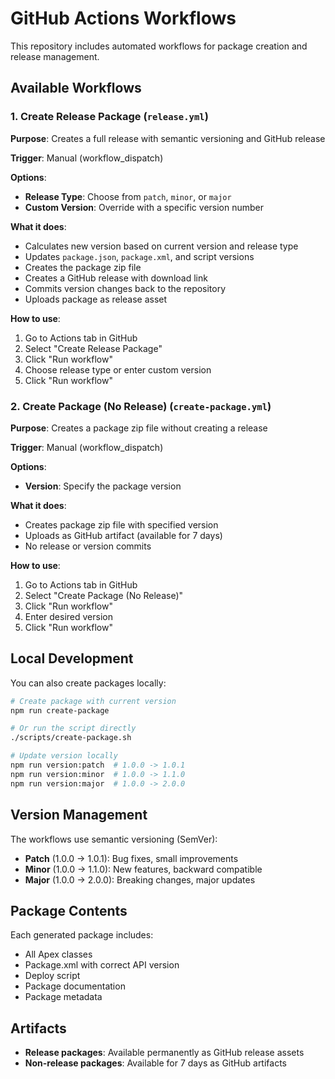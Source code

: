 # GitHub Actions Workflows

This repository includes automated workflows for package creation and release management.

## Available Workflows

### 1. Create Release Package (`release.yml`)

**Purpose**: Creates a full release with semantic versioning and GitHub release

**Trigger**: Manual (workflow_dispatch)

**Options**:
- **Release Type**: Choose from `patch`, `minor`, or `major`
- **Custom Version**: Override with a specific version number

**What it does**:
- Calculates new version based on current version and release type
- Updates `package.json`, `package.xml`, and script versions
- Creates the package zip file
- Creates a GitHub release with download link
- Commits version changes back to the repository
- Uploads package as release asset

**How to use**:
1. Go to Actions tab in GitHub
2. Select "Create Release Package"
3. Click "Run workflow"
4. Choose release type or enter custom version
5. Click "Run workflow"

### 2. Create Package (No Release) (`create-package.yml`)

**Purpose**: Creates a package zip file without creating a release

**Trigger**: Manual (workflow_dispatch)

**Options**:
- **Version**: Specify the package version

**What it does**:
- Creates package zip file with specified version
- Uploads as GitHub artifact (available for 7 days)
- No release or version commits

**How to use**:
1. Go to Actions tab in GitHub
2. Select "Create Package (No Release)"
3. Click "Run workflow"
4. Enter desired version
5. Click "Run workflow"

## Local Development

You can also create packages locally:

```bash
# Create package with current version
npm run create-package

# Or run the script directly
./scripts/create-package.sh

# Update version locally
npm run version:patch  # 1.0.0 -> 1.0.1
npm run version:minor  # 1.0.0 -> 1.1.0
npm run version:major  # 1.0.0 -> 2.0.0
```

## Version Management

The workflows use semantic versioning (SemVer):
- **Patch** (1.0.0 → 1.0.1): Bug fixes, small improvements
- **Minor** (1.0.0 → 1.1.0): New features, backward compatible
- **Major** (1.0.0 → 2.0.0): Breaking changes, major updates

## Package Contents

Each generated package includes:
- All Apex classes
- Package.xml with correct API version
- Deploy script
- Package documentation
- Package metadata

## Artifacts

- **Release packages**: Available permanently as GitHub release assets
- **Non-release packages**: Available for 7 days as GitHub artifacts
